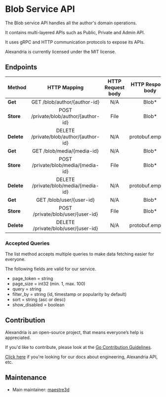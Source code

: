 # Blob Service API
The Blob service API handles all the author's domain operations.

It contains multi-layered APIs such as Public, Private and Admin API. 

It uses gRPC and HTTP communication protocols to expose its APIs.

Alexandria is currently licensed under the MIT license.

## Endpoints

| Method              |     HTTP Mapping                          |  HTTP Request body  |  HTTP Response body        |
|---------------------|:-----------------------------------------:|:-------------------:|:--------------------------:|
| **Get**             |  GET /blob/author/{author-id}             |   N/A               |   Blob*                    |
| **Store**           |  POST /private/blob/author/{author-id}    |   File              |   Blob*                    |
| **Delete**          |  DELETE /private/blob/author/{author-id}  |   N/A               |   protobuf.empty/{}        |
| **Get**             |  GET /blob/media/{media-id}               |   N/A               |   Blob*                    |
| **Store**           |  POST /private/blob/media/{media-id}      |   File              |   Blob*                    |
| **Delete**          |  DELETE /private/blob/media/{media-id}    |   N/A               |   protobuf.empty/{}        |
| **Get**             |  GET /blob/user/{user-id}                 |   N/A               |   Blob*                    |
| **Store**           |  POST /private/blob/user/{user-id}        |   File              |   Blob*                    |
| **Delete**          |  DELETE /private/blob/user/{user-id}      |   N/A               |   protobuf.empty/{}        |

### Accepted Queries
The list method accepts multiple queries to make data fetching easier for everyone.

The following fields are valid for our service.
- page_token = string
- page_size = int32 (min. 1, max. 100)
- query = string
- filter_by = string (id, timestamp or popularity by default)
- sort = string (asc or desc)
- show_disabled = boolean

## Contribution
Alexandria is an open-source project, that means everyone’s help is appreciated.

If you'd like to contribute, please look at the [Go Contribution Guidelines](https://github.com/maestre3d/alexandria/tree/master/docs/GO_CONTRIBUTION.md).

[Click here](https://github.com/maestre3d/alexandria/tree/master/docs) if you're looking for our docs about engineering, Alexandria API, etc.

## Maintenance
- Main maintainer: [maestre3d](https://github.com/maestre3d)
